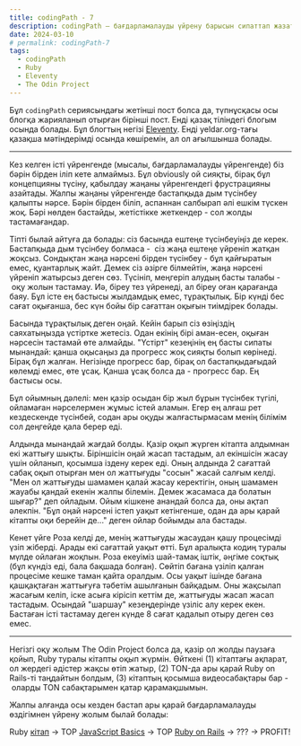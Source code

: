 ```yaml
---
title: codingPath - 7
description: codingPath – бағдарламалауды үйрену барысын сипаттап жазатын постарды біріктіретін тег. Бағдарламалауды өздігінен үйреніп жүрген адамдарға пайдалы болуы мүмкін.
date: 2024-03-10
# permalink: codingPath-7
tags:
  - codingPath
  - Ruby
  - Eleventy
  - The Odin Project
---
```


Бұл `codingPath` сериясындағы жетінші пост болса да, түпнұсқасы осы блогқа жарияланып отырған бірінші пост. Енді қазақ тіліндегі блогым осында болады. Бұл блогтың негізі [Eleventy](https://github.com/11ty/eleventy-base-blog/). Енді yeldar.org-тағы қазақша мәтіндерімді осында көшіремін, ал ол ағылшынша болады.

---

Кез келген істі үйренгенде (мысалы, бағдарламалауды үйренгенде) біз бәрін бірден іліп кете алмаймыз. Бұл obviously ой сияқты, бірақ бұл концепцияны түсіну, қабылдау жаңаны үйренгендегі фрустрацияны азайтады. Жалпы жаңаны үйренгенде бастапқыда дым түсінбеу қалыпты нәрсе. Бәрін бірден біліп, аспаннан салбырап әлі ешкім түскен жоқ. Бәрі нөлден бастайды, жетістікке жеткендер - сол жолды тастамағандар.

Тіпті былай айтуға да болады: сіз басында ештеңе түсінбеуіңіз де керек. Бастапқыда дым түсінбеу болмаса -  сіз жаңа ештеңе үйреніп жатқан жоқсыз. Сондықтан жаңа нәрсені бірден түсінбеу - бұл қайғыратын емес, қуантарлық жайт. Демек сіз әзірге білмейтін, жаңа нәрсені үйреніп жатырсыз деген сөз. Түсініп, меңгеріп алудың басты талабы - оқу жолын тастамау. Иә, біреу тез үйренеді, ал біреу оған қарағанда баяу. Бұл істе ең бастысы жылдамдық емес, тұрақтылық. Бір күнді бес сағат оқығанша, бес күн бойы бір сағаттан оқығын тиімдірек болады.

Басында тұрақтылық деген оңай. Кейін барып сіз өзіңіздің саяхатыңызда үстіртке жетесіз. Одан екінің бірі аман-есен, оқыған нәрсесін тастамай өте алмайды. "Үстірт" кезеңінің ең басты сипаты мынандай: қанша оқысаңыз да прогресс жоқ сияқты болып көрінеді. Бірақ бұл жалған. Негізінде прогресс бар, бірақ ол бастапқыдағыдай көлемді емес, өте ұсақ. Қанша ұсақ болса да - прогресс бар. Ең бастысы осы.

Бұл ойымның дәлелі: мен қазір осыдан бір жыл бұрын түсінбек түгілі, ойламаған нәрселермен жұмыс істей аламын. Егер ең алғаш рет кездескенде түсінбей, содан ары оқуды жалғастырмасам менің білімім сол деңгейде қала берер еді.

Алдында мынандай жағдай болды. Қазір оқып жүрген кітапта алдымнан екі жаттығу шықты. Біріншісін оңай жасап тастадым, ал екіншісін жасау үшін ойланып, қосымша іздену керек еді. Оның алдында 2 сағаттай сабақ оқып отырған мен ол жаттығуды "сосын" жасай салғым келді. "Мен ол жаттығуды шамамен қалай жасау керектігін, оның шамамен жауабы қандай екенін жалпы білемін. Демек жасамаса да болатын шығар?" деп ойладым. Ойым кішкене анандай болса да, оны ақтап әлекпін. "Бұл оңай нәрсені істеп уақыт кетінгенше, одан да ары қарай кітапты оқи берейін де..." деген ойлар бойымды ала бастады.

Кенет үйге Роза келді де, менің жаттығуды жасаудан қашу процесімді үзіп жіберді. Арады екі сағаттай уақыт өтті. Бұл аралықта кодиң туралы мүлде ойлаған жоқпын. Роза екеуіміз шай-тамақ іштік, әңгіме соқтық (бұл күндіз еді, бала бақшада болған). Сөйтіп бағана үзіліп қалған процесіме кешке таман қайта оралдым. Осы уақыт ішінде бағана қашқақтаған жаттығуға тәбетім ашылғанын байқадым. Оны жақсылап жасағым келіп, іске асыға кірісіп кеттім де, жаттығуды жасап жасап тастадым. Осындай "шаршау" кезеңдерінде үзіліс алу керек екен. Бастаған істі тастамау деген күнде 8 сағат қадалып отыру деген сөз емес.

<!-- Үзілістің де неше түрі болады, ол туралы кейін жазармын. -->
<!-- Үйренгенді қайталаудың ең тиімді жолы еске түсіру. -->
<!-- Бұл коменттер пасха-жұмыртқасымақтарым -->

---

Негізгі оқу жолым The Odin Project болса да, қазір ол жолды паузаға қойып, Ruby туралы кітапты оқып жүрмін. Өйткені (1) кітаптағы ақпарат, ол жердегі әдістер жақсы өтіп жатыр, (2) TON-да ары қарай Ruby on Rails-ті таңдайтын болдым, (3) кітаптың қосымша видеосабақтары бар - оларды TON сабақтарымен қатар қарамақшымын.

Жалпы алғанда осы кезден бастап ары қарай бағдарламалауды өздігімнен үйрену жолым былай болады:

Ruby [кітап](https://rubyschool.us/) &rarr; TOP [JavaScript Basics](https://www.theodinproject.com/paths/foundations/courses/foundations#javascript-basics) &rarr; TOP [Ruby on Rails](https://www.theodinproject.com/paths/full-stack-ruby-on-rails) &rarr; ??? &rarr; PROFIT!
